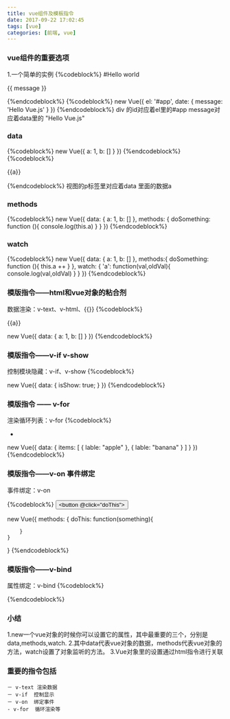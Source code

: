 ```yaml
---
title: vue组件及模板指令
date: 2017-09-22 17:02:45
tags: [vue]
categories: [前端, vue]
---
```


### vue组件的重要选项

1.一个简单的实例
{%codeblock%}
#Hello world
    <div id="app">
        {{ message }}
    </div>

{%endcodeblock%}
{%codeblock%}
new Vue({
    el: '#app',
    date: {
        message: 'Hello Vue.js'
    }
})
{%endcodeblock%}
div 的id对应着el里的#app
message对应着data里的 "Hello Vue.js"

### data
{%codeblock%}
new Vue({
    a: 1,
    b: []
    }
})
{%endcodeblock%}
{%codeblock%}
<p>&#123;&#123;a&#125;&#125;</p>
{%endcodeblock%}
视图的p标签里对应着data 里面的数据a

### methods
{%codeblock%}
new Vue({
    data: {
        a: 1,
        b: []
    },
    methods: {
        doSomething: function (){
            console.log(this.a)
        }
    }
})
{%endcodeblock%}
### watch 
{%codeblock%}
new Vue({
    data: {
        a: 1,
        b: []
    },
    methods:{
        doSomething: function (){
            this.a ++
        }
    },
    watch: {
        'a': function(val,oldVal){
            console.log(val,oldVal)
        }
    }
})
{%endcodeblock%}


### 模版指令——html和vue对象的粘合剂

数据渲染：v-text、v-html、&#123;&#123;&#125;&#125;
{%codeblock%}
<p>{{a}}</p>
<p v-text='a'></p>
<p v-html='a'></p>


new Vue({
    data: {
        a: 1,
        b: []
    }
})
{%endcodeblock%}

### 模版指令——v-if  v-show

控制模块隐藏：v-if、v-show
{%codeblock%}
<p v-if="isShow"></p>
<p v-show="isShow"></p>


new Vue({
    data: {
        isShow: true;
    }
})
{%endcodeblock%}


### 模版指令 —— v-for
渲染循环列表：v-for 
{%codeblock%}
<ul>
    <li v-for="item in items">
        <p v-text="item.label"></p>
    </li>
</ul>


new Vue({
    data: {
        items: [
            {
                lable: "apple"
            },
            {
                lable: "banana"
            }
        ]
    }
})
{%endcodeblock%}

### 模版指令——v-on  事件绑定

事件绑定：v-on

{%codeblock%}
<button v-on="doThis"></botton>
<button @click="doThis"></button>


new Vue({
    methods: {
        doThis: function(something){

        }
    }
}
{%endcodeblock%}


### 模版指令——v-bind

属性绑定：v-bind
{%codeblock%}
<img v-bind:src="imgageSrc"/>

<div :class="{ red: isRed }"></div>
<div :class="[classA,classB]"></div>
<div :class="[classA,{ classB: isB,classC: isC}]">
{%endcodeblock%}

### 小结
1.new一个vue对象的时候你可以设置它的属性，其中最重要的三个，分别是data,methods,watch.
2.其中data代表vue对象的数据，methods代表vue对象的方法，watch设置了对象监听的方法。
3.Vue对象里的设置通过html指令进行关联

### 重要的指令包括
    － v-text 渲染数据
    － v-if  控制显示
    － v-on  绑定事件
    - v-for  循环渲染等